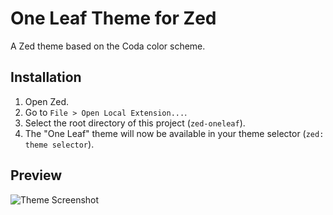 # One Leaf Theme for Zed

A Zed theme based on the Coda color scheme.

## Installation

1.  Open Zed.
2.  Go to `File > Open Local Extension...`.
3.  Select the root directory of this project (`zed-oneleaf`).
4.  The "One Leaf" theme will now be available in your theme selector (`zed: theme selector`).

## Preview

![Theme Screenshot](https://raw.githubusercontent.com/jasen215/zed-oneleaf/refs/heads/main/screenshot.png)
